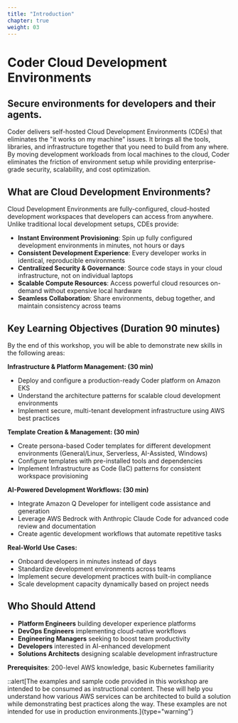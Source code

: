 ```yaml
---
title: "Introduction"
chapter: true
weight: 03
---
```


# Coder Cloud Development Environments

## Secure environments for developers and their agents.

Coder delivers self-hosted Cloud Development Environments (CDEs) that eliminates the "it works on my machine" issues. It brings all the tools, libraries, and infrastructure together that you need to build from any where. By moving development workloads from local machines to the cloud, Coder eliminates the friction of environment setup while providing enterprise-grade security, scalability, and cost optimization.

## What are Cloud Development Environments?

Cloud Development Environments are fully-configured, cloud-hosted development workspaces that developers can access from anywhere. Unlike traditional local development setups, CDEs provide:

- **Instant Environment Provisioning**: Spin up fully configured development environments in minutes, not hours or days
- **Consistent Development Experience**: Every developer works in identical, reproducible environments
- **Centralized Security & Governance**: Source code stays in your cloud infrastructure, not on individual laptops
- **Scalable Compute Resources**: Access powerful cloud resources on-demand without expensive local hardware
- **Seamless Collaboration**: Share environments, debug together, and maintain consistency across teams

## Key Learning Objectives (Duration 90 minutes)

By the end of this workshop, you will be able to demonstrate new skills in the following areas:

**Infrastructure & Platform Management: (30 min)**
- Deploy and configure a production-ready Coder platform on Amazon EKS
- Understand the architecture patterns for scalable cloud development environments
- Implement secure, multi-tenant development infrastructure using AWS best practices

**Template Creation & Management: (30 min)**
- Create persona-based Coder templates for different development environments (General/Linux, Serverless, AI-Assisted, Windows)
- Configure templates with pre-installed tools and dependencies
- Implement Infrastructure as Code (IaC) patterns for consistent workspace provisioning

**AI-Powered Development Workflows: (30 min)**
- Integrate Amazon Q Developer for intelligent code assistance and generation
- Leverage AWS Bedrock with Anthropic Claude Code for advanced code review and documentation
- Create agentic development workflows that automate repetitive tasks

**Real-World Use Cases:**
- Onboard developers in minutes instead of days
- Standardize development environments across teams
- Implement secure development practices with built-in compliance
- Scale development capacity dynamically based on project needs

## Who Should Attend

- **Platform Engineers** building developer experience platforms
- **DevOps Engineers** implementing cloud-native workflows
- **Engineering Managers** seeking to boost team productivity
- **Developers** interested in AI-enhanced development
- **Solutions Architects** designing scalable development infrastructure

**Prerequisites**: 200-level AWS knowledge, basic Kubernetes familiarity

::alert[The examples and sample code provided in this workshop are intended to be consumed as instructional content. These will help you understand how various AWS services can be architected to build a solution while demonstrating best practices along the way. These examples are not intended for use in production environments.]{type="warning"}
